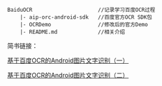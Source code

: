 ```
BaiduOCR                     //记录学习百度OCR过程
	|- aip-orc-android-sdk   //百度官方OCR SDK包
	|- OCRDemo				 //修改后的官方Demo
	|- README.md    		 //相关介绍
```

简书链接：

<a href=" https://www.jianshu.com/p/a1cb0e903383 ">基于百度OCR的Android图片文字识别（一）</a>

<a href=" https://www.jianshu.com/p/a842278c5b51 ">基于百度OCR的Android图片文字识别（二）</a>


 